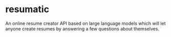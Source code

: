 # resumatic
 An online resume creator API based on large language models which will let anyone create resumes by answering a few questions about themselves.
